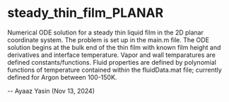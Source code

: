 # steady_thin_film_PLANAR
Numerical ODE solution for a steady thin liquid film in the 2D planar coordinate system. The problem is set up in the main.m file. The ODE solution begins at the bulk end of the thin film with known film height and derivatives and interface temperature. Vapor and wall temparatures are defined constants/functions. Fluid properties are defined by polynomial functions of temperature contained within the fluidData.mat file; currently defined for Argon between 100-150K.

-- Ayaaz Yasin (Nov 13, 2024)